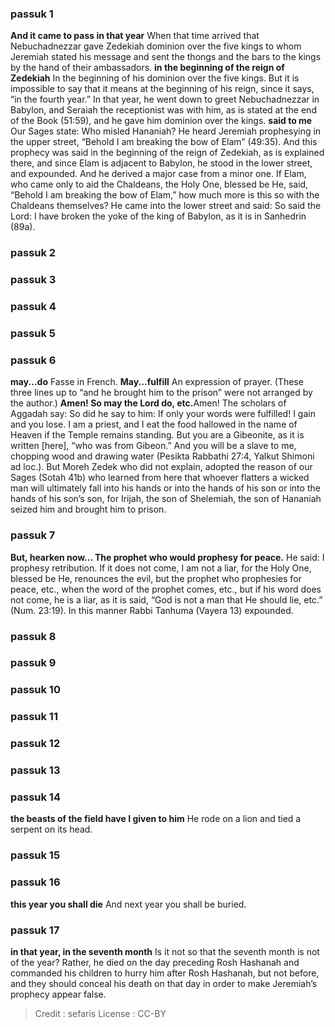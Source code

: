 
### passuk 1
<b>And it came to pass in that year</b> When that time arrived that Nebuchadnezzar gave Zedekiah dominion over the five kings to whom Jeremiah stated his message and sent the thongs and the bars to the kings by the hand of their ambassadors.
<b>in the beginning of the reign of Zedekiah</b> In the beginning of his dominion over the five kings. But it is impossible to say that it means at the beginning of his reign, since it says, “in the fourth year.” In that year, he went down to greet Nebuchadnezzar in Babylon, and Seraiah the receptionist was with him, as is stated at the end of the Book (51:59), and he gave him dominion over the kings.
<b>said to me</b> Our Sages state: Who misled Hananiah? He heard Jeremiah prophesying in the upper street, “Behold I am breaking the bow of Elam” (49:35). And this prophecy was said in the beginning of the reign of Zedekiah, as is explained there, and since Elam is adjacent to Babylon, he stood in the lower street, and expounded. And he derived a major case from a minor one. If Elam, who came only to aid the Chaldeans, the Holy One, blessed be He, said, “Behold I am breaking the bow of Elam,” how much more is this so with the Chaldeans themselves? He came into the lower street and said: So said the Lord: I have broken the yoke of the king of Babylon, as it is in Sanhedrin (89a).

### passuk 2

### passuk 3

### passuk 4

### passuk 5

### passuk 6
<b>may...do</b> Fasse in French.
<b>May...fulfill</b> An expression of prayer. (These three lines up to “and he brought him to the prison” were not arranged by the author.) <b>Amen! So may the Lord do, etc.</b>Amen! The scholars of Aggadah say: So did he say to him: If only your words were fulfilled! I gain and you lose. I am a priest, and I eat the food hallowed in the name of Heaven if the Temple remains standing. But you are a Gibeonite, as it is written [here], “who was from Gibeon.” And you will be a slave to me, chopping wood and drawing water (Pesikta Rabbathi 27:4, Yalkut Shimoni ad loc.). But Moreh Zedek who did not explain, adopted the reason of our Sages (Sotah 41b) who learned from here that whoever flatters a wicked man will ultimately fall into his hands or into the hands of his son or into the hands of his son’s son, for Irijah, the son of Shelemiah, the son of Hananiah seized him and brought him to prison.

### passuk 7
<b>But, hearken now... The prophet who would prophesy for peace.</b> He said: I prophesy retribution. If it does not come, I am not a liar, for the Holy One, blessed be He, renounces the evil, but the prophet who prophesies for peace, etc., when the word of the prophet comes, etc., but if his word does not come, he is a liar, as it is said, “God is not a man that He should lie, etc.” (Num. 23:19). In this manner Rabbi Tanhuma (Vayera 13) expounded.

### passuk 8

### passuk 9

### passuk 10

### passuk 11

### passuk 12

### passuk 13

### passuk 14
<b>the beasts of the field have I given to him</b> He rode on a lion and tied a serpent on its head.

### passuk 15

### passuk 16
<b>this year you shall die</b> And next year you shall be buried.

### passuk 17
<b>in that year, in the seventh month</b> Is it not so that the seventh month is not of the year? Rather, he died on the day preceding Rosh Hashanah and commanded his children to hurry him after Rosh Hashanah, but not before, and they should conceal his death on that day in order to make Jeremiah’s prophecy appear false.

>Credit : sefaris
>License : CC-BY